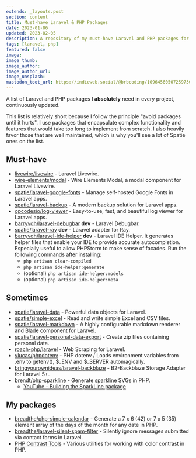 ```yaml
---
extends: _layouts.post
section: content
title: Must-have Laravel & PHP Packages
date: 2023-01-06
updated: 2023-02-05
description: A repository of my must-have Laravel and PHP packages for every project
tags: [laravel, php]
featured: false
image:
image_thumb:
image_author:
image_author_url:
image_unsplash:
mastodon_toot_url: https://indieweb.social/@brbcoding/109645605072597368
---
```


A list of Laravel and PHP packages I **absolutely** need in every project, continuously updated.

This list is relatively short because I follow the principle "avoid packages until it hurts". I use packages that encapsulate complex functionality and features that would take too long to implement from scratch. I also heavily favor those that are well maintained, which is why you'll see a lot of Spatie ones on the list.

## Must-have

* [livewire/livewire](https://github.com/livewire/livewire) - Laravel Livewire.
* [wire-elements/modal](https://github.com/wire-elements/modal) - Wire Elements Modal, a modal component for Laravel Livewire.
* [spatie/laravel-google-fonts](https://github.com/spatie/laravel-google-fonts) - Manage self-hosted Google Fonts in Laravel apps.
* [spatie/laravel-backup](https://github.com/spatie/laravel-backup) - A modern backup solution for Laravel apps.
* [opcodesio/log-viewer](https://github.com/opcodesio/log-viewer) - Easy-to-use, fast, and beautiful log viewer for Laravel apps.
* [barryvdh/laravel-debugbar](https://github.com/barryvdh/laravel-debugbar) **dev** - Laravel Debugbar.
* [spatie/laravel-ray](https://github.com/spatie/laravel-ray) **dev** - Laravel adapter for Ray.
* [barryvdh/laravel-ide-helper](https://github.com/barryvdh/laravel-ide-helper) **dev** - Laravel IDE Helper. It generates helper files that enable your IDE to provide accurate autocompletion. Especially useful to allow PHPStorm to make sense of facades. Run the following commands after installing:
  * `php artisan clear-compiled`
  * `php artisan ide-helper:generate`
  * (optional) `php artisan ide-helper:models`
  * (optional) `php artisan ide-helper:meta`

## Sometimes

* [spatie/laravel-data](https://github.com/spatie/laravel-data) - Powerful data objects for Laravel.
* [spatie/simple-excel](https://github.com/spatie/simple-excel) - Read and write simple Excel and CSV files.
* [spatie/laravel-markdown](https://github.com/spatie/laravel-markdown) - A highly configurable markdown renderer and Blade component for Laravel.
* [spatie/laravel-personal-data-export](https://github.com/spatie/laravel-personal-data-export) - Create zip files containing personal data.
* [roach-php/laravel](https://github.com/roach-php/laravel) - Web Scraping for Laravel.
* [vlucas/phpdotenv](https://github.com/vlucas/phpdotenv) - PHP dotenv / Loads environment variables from .env to getenv(), $_ENV and $_SERVER automagically.
* [bringyourownideas/laravel-backblaze](https://github.com/bringyourownideas/laravel-backblaze) - B2-Backblaze Storage Adapter for Laravel 5+.
* [brendt/php-sparkline](https://github.com/brendt/php-sparkline) - Generate [sparkline](https://en.wikipedia.org/wiki/Sparkline) SVGs in PHP.
    * [YouTube - Building the SparkLine package](https://www.youtube.com/watch?v=N_6Y09NLaqM)

## My packages

* [breadthe/php-simple-calendar](https://github.com/breadthe/php-simple-calendar) - Generate a 7 x 6 (42) or 7 x 5 (35) element array of the days of the month for any date in PHP.
* [breadthe/laravel-silent-spam-filter](https://github.com/breadthe/laravel-silent-spam-filter) - Silently ignore messages submitted via contact forms in Laravel.
* [PHP Contrast Tools](https://github.com/breadthe/php-contrast) - Various utilities for working with color contrast in PHP.
